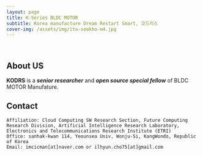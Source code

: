 ```yaml
---
layout: page
title: K-Series BLDC MOTOR
subtitle: Korea manufacture Dream Restart Smart, 코드리스
cover-img: /assets/img/itu-seokho-m4.jpg
---
```


<br/>

## About US

**KODRS** is a **_senior researcher_** and **_open source special fellow_** of  BLDC MOTOR Manufature.



## Contact

```
Affiliation: Cloud Computing SW Research Section, Future Computing Research Division, Artificial Intelligence Research Laboratory, Electronics and Telecommunications Research Institute (ETRI)
Office: sanhak-kwan 114, Yeounsea Univ, Wonju-Si, KangWondo, Republic of Korea
Email: imcicman[at]naver.com or ilhyun.cho75[at]gmail.com
```
